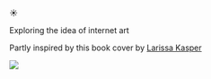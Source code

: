 ☀

Exploring the idea of internet art

Partly inspired by this book cover by [Larissa Kasper](http://larissakasper.ch/)

![](http://jarred.github.com/sunrise-sunset/img/insp.jpg)